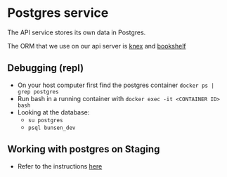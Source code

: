 # Postgres service

The API service stores its own data in Postgres.

The ORM that we use on our api server is [knex](http://knexjs.org/) and [bookshelf](http://bookshelfjs.org/)

## Debugging (repl)
  * On your host computer first find the postgres container `docker ps | grep postgres`
  * Run bash in a running container with `docker exec -it <CONTAINER ID> bash`
  * Looking at the database:
    * `su postgres`
    * `psql bunsen_dev`

## Working with postgres on Staging
* Refer to the instructions [here](../environments/staging.md)
